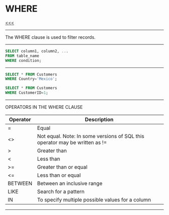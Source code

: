 
WHERE
======

[<<<](https://github.com/ttltrk/DB/blob/master/SQL/DOC/BSqlM/BSqlM.MD)

---

The WHERE clause is used to filter records.

---

```SQL
SELECT column1, column2, ...
FROM table_name
WHERE condition;
```

---

```SQL
SELECT * FROM Customers
WHERE Country='Mexico';
```

```SQL
SELECT * FROM Customers
WHERE CustomerID=1;
```

---

OPERATORS IN THE WHERE CLAUSE

|Operator|Description|
|--------|-----------|
|=|	Equal|
|<>|	Not equal. Note: In some versions of SQL this operator may be written as !=|
|>|	Greater than|
|<|	Less than|
|>=|	Greater than or equal|
|<=|	Less than or equal|
|BETWEEN|	Between an inclusive range|
|LIKE|	Search for a pattern|
|IN|	To specify multiple possible values for a column|

---
